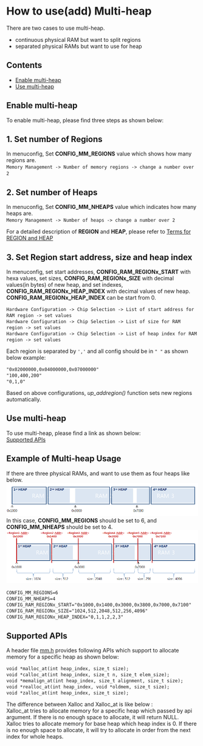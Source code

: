 # How to use(add) Multi-heap

There are two cases to use multi-heap.
- continuous physical RAM but want to split regions
- separated physical RAMs but want to use for heap  

## Contents
- [Enable multi-heap](#enable-multi-heap)
- [Use multi-heap](#use-multi-heap)


## Enable multi-heap
To enable multi-heap, please find three steps as shown below:

## 1. Set number of Regions

In menuconfig, Set **CONFIG_MM_REGIONS** value which shows how many regions are.  
	```
	Memory Management -> Number of memory regions -> change a number over 2
	```

## 2. Set number of Heaps

In menuconfig, Set **CONFIG_MM_NHEAPS** value which indicates how many heaps are.  
	```
	Memory Management -> Number of heaps -> change a number over 2
	```

For a detailed description of **REGION** and **HEAP**, please refer to [Terms for REGION and HEAP](#example-of-multi-heap-usage)  

## 3. Set Region start address, size and heap index

In menuconfig, set start addresses, 
**CONFIG_RAM_REGIONx_START** with hexa values, set sizes, **CONFIG_RAM_REGIONx_SIZE** with decimal values(in bytes) of new heap, and
set indexes, **CONFIG_RAM_REGIONx_HEAP_INDEX** with decimal values of new heap. **CONFIG_RAM_REGIONx_HEAP_INDEX** can be start from 0.  
```
Hardware Configuration -> Chip Selection -> List of start address for RAM region -> set values
Hardware Configuration -> Chip Selection -> List of size for RAM region -> set values
Hardware Configuration -> Chip Selection -> List of heap index for RAM region -> set values
```  
Each region is separated by `','` and all config should be in `" "` as shown below example:
```
"0x02000000,0x04000000,0x07000000"
"100,400,200"
"0,1,0"
```

Based on above configurations, *up_addregion()* function sets new regions automatically.

## Use multi-heap
To use multi-heap, please find a link as shown below:  
[Supported APIs](#supported-apis)

## Example of Multi-heap Usage
If there are three physical RAMs, and want to use them as four heaps like below.  
![MultiHeap1](./media/multiheap_1.png)  
In this case, **CONFIG_MM_REGIONS** should be set to 6, and **CONFIG_MM_NHEAPS** should be set to 4.  
![MultiHeap2](./media/multiheap_2.png)
```
CONFIG_MM_REGIONS=6
CONFIG_MM_NHEAPS=4
CONFIG_RAM_REGIONx_START="0x1000,0x1400,0x3000,0x3800,0x7000,0x7100"
CONFIG_RAM_REGIONx_SIZE="1024,512,2048,512,256,4096"
CONFIG_RAM_REGIONx_HEAP_INDEX="0,1,1,2,2,3"
```

## Supported APIs
A header file [mm.h](../os/include/tinyara/mm/mm.h) provides following APIs which support to allocate memory for a specific heap as shown below:
```
void *malloc_at(int heap_index, size_t size);
void *calloc_at(int heap_index, size_t n, size_t elem_size);
void *memalign_at(int heap_index, size_t alignment, size_t size);
void *realloc_at(int heap_index, void *oldmem, size_t size);
void *zalloc_at(int heap_index, size_t size);
```
The difference between Xalloc and Xalloc_at is like below :  
Xalloc_at tries to allocate memory for a specific heap which passed by api argument. If there is no enough space to allocate, it will return NULL.  
Xalloc tries to allocate memory for base heap which heap index is 0. If there is no enough space to allocate, it will try to allocate in order from the next index for whole heaps.
